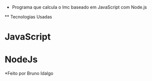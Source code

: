 * Programa que calcula o Imc baseado em JavaScript com Node.js

** Tecnologias Usadas

# JavaScript

# NodeJs

*Feito por Bruno Idalgo